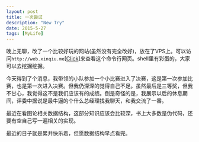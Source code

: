 ```yaml
---
layout: post
title: 一次尝试
description: "New Try"
date: 2015-5-27
tags: [MyLife]
---
```


晚上无聊，改了一个比较好玩的网站(虽然没有完全改好)，放在了VPS上。可以访问`http://web.xinqiu.me`[[Click](http://web.xinqiu.me)]来查看这个命令行网页。shell里有彩蛋的，大家可以去挖掘挖掘。

今天得到了个消息，我带领的小队参加一个小比赛进入了决赛，这是第一次参加比赛，也是第一次进入决赛。但我仍深深的觉得自己不足。虽然最后是三等奖，但我不甘心，我觉得这不是我们应该有的成绩。倒是奇怪的是，我展示以后的休息期间，评委中据说是最牛逼的个什么总经理找我聊天，和我交流了一番。

最近在看图论相关数据结构，这部分知识应该会比较深，书上大多数是伪代码，还要有空自己写一遍相关的实现。

最近的日子就是累并快乐着，但愿数据结构早点看完。